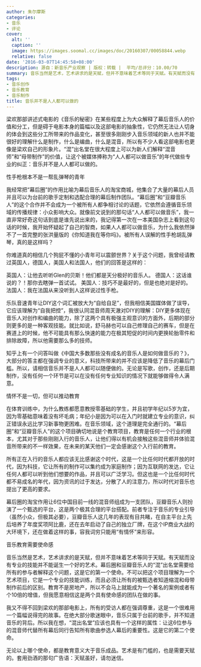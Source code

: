 ```yaml
---
author: 朱尔摩斯
categories:
- 音乐
- 评论
cover:
  alt: ''
  caption: ''
  image: https://images.soomal.cc/images/doc/20160307/00058844.webp
  relative: false
date: '2016-03-07T14:45:58+08:00'
description: 源自：新音乐产业观察 | 版权：转载 |  平均/总评分：10.00/70
summary: 音乐当然是艺术，艺术讲求的是天赋，但并不意味着艺术等同于天赋。有天赋而没有专业的技能并不能诞生一个好的艺术。幕后圈和豆瓣音乐人的“混”出名堂需要给所有的参与者解释这个问题，这是它的第一个使命……
tags:
- 音乐创作
- 音乐教育
- 音乐制作
title: 音乐并不是人人都可以做的
---
```


梁欢那部讲述式电影的《音乐的秘密》在某些程度上为大众解释了幕后音乐人的价值和分工，但是碍于电影本身的篇幅以及这部电影的抽象性，它仍然无法让人切身的体会到这些分工所带来的作品变化，甚至很多刚刚步入音乐领域的新人也并不能很好的理解什么是制作，什么是编曲，什么是混音，所以有不少人看这部电影也更像是梁欢自己的形象片。“混”出名堂在很大程度上可以为新人们解释“混音师”和“母带制作”的价值，让这个被媒体捧称为“人人都可以做音乐”的年代做些专业的纠正：音乐并不是人人都可以做的。

性手枪根本不是一帮乱弹琴的青年

我经常把“幕后圈”的作用比喻为幕后音乐人的淘宝商城，他集合了大量的幕后人员并且可以为台前的歌手定制和选配合理的幕后制作团队。“幕后圈”和“豆瓣音乐人”的这个合作并不会成为一个被所有人都争相讨论的话题，它依然会遵循音乐领域的传播规律：小众影响大众。就像前文说到的那句话“人人都可以做音乐”，我一直非常好奇这句话到底是谁先说出来的，我记得第一次在一本美国杂志上看到这句话的时候，我开始怀疑起了自己的智商，如果人人都可以做音乐，为什么我依然弹不了一首完整的张洪量版的《你知道我在等你吗》。被所有人误解的性手枪胡乱弹琴，真的是这样吗？

你难道真的相信几个狗屁不懂的小青年可以震颤世界？关于这个问题，我曾经请教过英国人，德国人，美国人和法国人，他们的回答是这样的：

英国人：让他去听听Glen的贝斯！他们都是天分极好的音乐人。
德国人：这话谁说的？！那你去瞎弹一首试试。
美国人：技巧不是最好的，但是也绝对是好的。
法国人：我在法国从来没听到人这样说过性手枪。

乐队音速青年让DIY这个词汇被放大为“自给自足”，但我相信美国媒体做了误导，它应该理解为“自我把控”，我很认同混音师周天澈对DIY的理解：DIY更多体现在音乐人对创作和编曲的能力，除了这两个具有极强主观意识的方面外，后期的部分则更多的是一种客观技能。就比如说，舒马赫也可以自己修理自己的赛车，但是在赛道上的时候，他不可能具有那么快速的能力在极其短促的时间内更换轮胎零件和排除故障，所以他需要那么多的技师。

知乎上有一个问答叫做《中国大多数那些没有成名的音乐人是如何做音乐的？》，大部分的答主都在强调专业的意义，科技所带来的并不应该是降低了音乐的幕后门槛。所以，请相信音乐并不是人人都可以随便做的。无论是写歌，创作，还是后期制作，没有任何一个环节是可以在没有任何专业知识的情况下就能够做得令人满意。

情怀不是一切，但可以推动教育

在体育训练中，为什么教练都愿意教授零基础的学生，并且初学年纪以5岁为宜，因为零基础意味着没有坏毛病；年纪小是因为可以在入门时就建立专业的意识，纠正错误永远比学习新事物更困难。在音乐领域，这个道理是完全通行的。“幕后圈”和“豆瓣音乐人”的这个项目确切地说是个教育项目，教育是任何一个行业的根本，尤其对于那些刚刚入行的音乐人，让他们得以有机会接触这些混音师并体验混音所带来的不一样效果，在未来的某天他们一定会感谢这个入行前的教育。

所有正在入行的音乐人都应该无比感谢这个时代，这是一个比任何时代都开放的时代，因为科技，它让所有的制作可以集约成为家庭制作；因为互联网的发达，它让任何人都可以听到他们想要的作品，并且可以广泛学习。但这也是一个比任何时代都不易成名的年代，因为资讯的过于发达，分散了人的注意力，所以时代对音乐也提出了更高的要求。

幕后圈的淘宝作用让6位中国目前一线的混音师组成为一支团队，豆瓣音乐人则扮演了一个甄选的平台，这是两个极其合理的平台搭配。前者专注于音乐的专业引导（虽然小众，但极其必要），豆瓣音乐人这几年的表现有目共睹，在自主平台上先后培养了年度奖项阿比鹿，还在去年启动了自己的独立厂牌，在这个IP商业大战的大环境下，还在做着这样的事，容我词穷只能用“有情怀”来形容。

音乐教育需要使命感

音乐当然是艺术，艺术讲求的是天赋，但并不意味着艺术等同于天赋。有天赋而没有专业的技能并不能诞生一个好的艺术。幕后圈和豆瓣音乐人的“混”出名堂需要给所有的参与者解释这个问题，这是它的第一个使命。不可以把这个项目理解为一个艺术项目，它是一个专业的技能训练，而且必须让所有的被甄选者知道缩混和母带制作前后的区别。教育不是房地产，所以不会马上就能成为一个著名的案例或者有个10倍的增值，但我愿意相信这是两个具有使命感的团队在做的事。

我又不得不回到梁欢的那部电影上，所有的受访人都在强调尊重，这是一个很难用一个篇幅说得完的故事。在绝大部分歌迷眼中，音乐只属于台前的歌手，并不知道音乐的背后。所以我在想，“混出名堂”应该也具有一个这样的属性：让这6位参与的混音师代替所有幕后同行告知所有歌曲参选人幕后的重要性。这是它的第二个使命。
 
无论以上哪个使命，都是教育意义大于音乐成品。艺术是有门槛的，也是需要天赋的。套用劲酒的那句广告语：天赋虽好，请勿迷信。